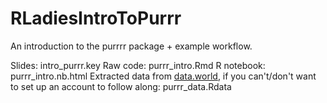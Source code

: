 # RLadiesIntroToPurrr
An introduction to the purrrr package + example workflow.

Slides: intro_purrr.key
Raw code: purrr_intro.Rmd
R notebook: purrr_intro.nb.html
Extracted data from [data.world](https://data.world/nps), if you can't/don't want to set up an account to follow along: purrr_data.Rdata
